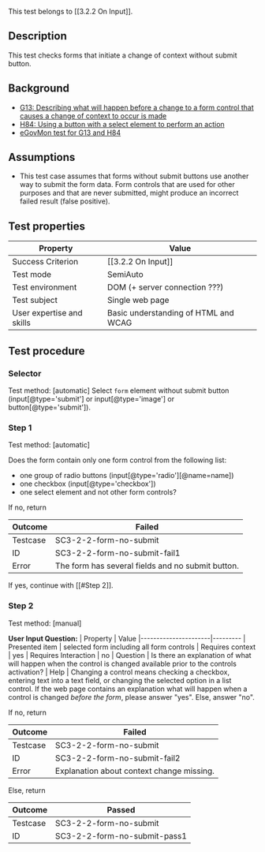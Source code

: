 This test belongs to [[3.2.2 On Input]].


## Description
This test checks forms that initiate a change of context without submit button.


## Background
- [G13: Describing what will happen before a change to a form control that causes a change of context to occur is made](http://www.w3.org/TR/2014/NOTE-WCAG20-TECHS-20140916/G13)
- [H84: Using a button with a select element to perform an action](http://www.w3.org/TR/2014/NOTE-WCAG20-TECHS-20140916/H84)
- [eGovMon test for G13 and H84](http://wiki.egovmon.no/wiki/SC3.2.2#Element_form)


## Assumptions
- This test case assumes that forms without submit buttons use another way to submit the form data. Form controls that are used for other purposes and that are never submitted, might produce an incorrect failed result (false positive).


## Test properties
| Property          | Value
|-------------------|----
| Success Criterion | [[3.2.2 On Input]]
| Test mode         | SemiAuto
| Test environment  | DOM (+ server connection ???)
| Test subject      | Single web page
| User expertise and skills | Basic understanding of HTML and WCAG


## Test procedure

### Selector
Test method: [automatic]
Select `form` element without submit button (input[@type='submit'] or input[@type='image'] or button[@type='submit']).

### Step 1
Test method: [automatic]

Does the form contain only one form control from the following list:
- one group of radio buttons (input[@type='radio'][@name=name])
- one checkbox (input[@type='checkbox'])
- one select element
and not other form controls?

If no, return

| Outcome  | Failed
|----------|-----
| Testcase | SC3-2-2-form-no-submit
| ID       | SC3-2-2-form-no-submit-fail1
| Error    | The form has several fields and no submit button.

If yes, continue with [[#Step 2]].

### Step 2
Test method: [manual]

**User Input Question:**
| Property             | Value
|----------------------|---------
| Presented item       | selected form including all form controls
| Requires context     | yes
| Requires Interaction | no
| Question             | Is there an explanation of what will happen when the control is changed available prior to the controls activation?
| Help                 | Changing a control means checking a checkbox, entering text into a text field, or changing the selected option in a list control. If the web page contains an explanation what will happen when a control is changed *before the form*, please answer "yes". Else, answer "no".

If no, return

| Outcome  | Failed
|----------|-----
| Testcase | SC3-2-2-form-no-submit
| ID       | SC3-2-2-form-no-submit-fail2
| Error    | Explanation about context change missing.

Else, return

| Outcome  | Passed
|----------|-----
| Testcase | SC3-2-2-form-no-submit
| ID       | SC3-2-2-form-no-submit-pass1
